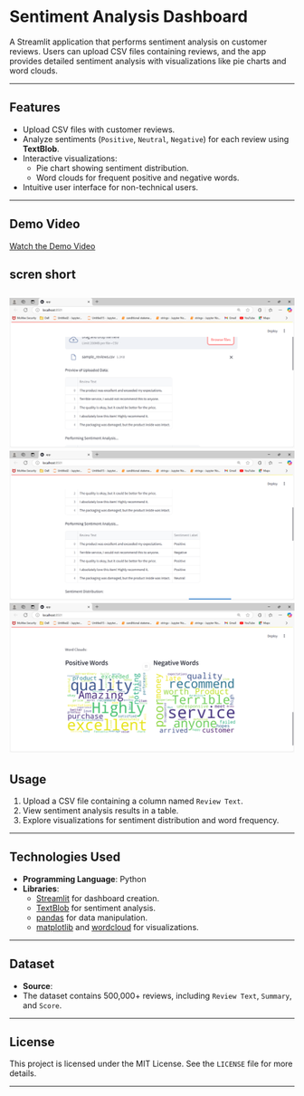 
# **Sentiment Analysis Dashboard**

A Streamlit application that performs sentiment analysis on customer reviews. Users can upload CSV files containing reviews, and the app provides detailed sentiment analysis with visualizations like pie charts and word clouds.

---

## **Features**

- Upload CSV files with customer reviews.
- Analyze sentiments (`Positive`, `Neutral`, `Negative`) for each review using **TextBlob**.
- Interactive visualizations:
  - Pie chart showing sentiment distribution.
  - Word clouds for frequent positive and negative words.
- Intuitive user interface for non-technical users.

---


## **Demo Video**


[Watch the Demo Video](https://youtu.be/62bmg7iAsYA)

## **scren short**

![alt text](sampledata.png) 
![alt text](<sampledatawith labels.png>) 
![alt text](<Word Clouds (1).png>)
---


## **Usage**

1. Upload a CSV file containing a column named `Review Text`.
2. View sentiment analysis results in a table.
3. Explore visualizations for sentiment distribution and word frequency.

---

## **Technologies Used**

- **Programming Language**: Python
- **Libraries**: 
  - [Streamlit](https://streamlit.io/) for dashboard creation.
  - [TextBlob](https://textblob.readthedocs.io/) for sentiment analysis.
  - [pandas](https://pandas.pydata.org/) for data manipulation.
  - [matplotlib](https://matplotlib.org/) and [wordcloud](https://github.com/amueller/word_cloud) for visualizations.

---

## **Dataset**

- **Source**: 
- The dataset contains 500,000+ reviews, including `Review Text`, `Summary`, and `Score`.

---

## **License**

This project is licensed under the MIT License. See the `LICENSE` file for more details.

---
